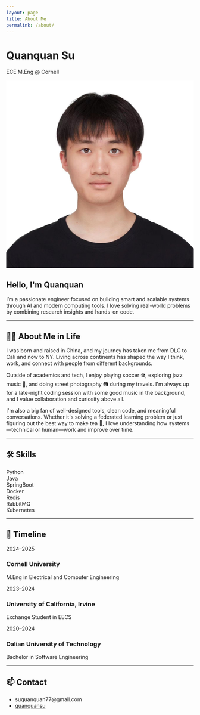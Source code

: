 ```yaml
---
layout: page
title: About Me
permalink: /about/
---
```


<link rel="stylesheet" href="/assets/css/global.css">
<link rel="stylesheet" href="/assets/css/about-style.css">
<link rel="stylesheet" href="https://cdnjs.cloudflare.com/ajax/libs/font-awesome/6.5.0/css/all.min.css">

<div class="cover-banner">
  <div class="cover-text">
    <h1>Quanquan Su</h1>
    <p>ECE M.Eng @ Cornell</p>
  </div>
</div>

<div class="profile-section">
  <img src="/assets/images/profile.jpg" class="profile-pic" alt="Profile Picture">
  <div class="profile-text">
    <h2>Hello, I'm Quanquan</h2>
    <p>I’m a passionate engineer focused on building smart and scalable systems through AI and modern computing tools. I love solving real-world problems by combining research insights and hands-on code.</p>
  </div>
</div>

<hr>

<h2>👨‍🎓 About Me in Life</h2>
<p>
  I was born and raised in China, and my journey has taken me from DLC to Cali and now to NY.  
  Living across continents has shaped the way I think, work, and connect with people from different backgrounds.
</p>

<p>
  Outside of academics and tech, I enjoy playing soccer ⚽️, exploring jazz music 🎷, and doing street photography 📷 during my travels.  
  I'm always up for a late-night coding session with some good music in the background, and I value collaboration and curiosity above all.
</p>

<p>
  I'm also a big fan of well-designed tools, clean code, and meaningful conversations. Whether it's solving a federated learning problem or just figuring out the best way to make tea 🍵, I love understanding how systems—technical or human—work and improve over time.
</p>

<hr>

<h2>🛠️ Skills</h2>
<div class="card-container">
  <div class="card"><i class="fab fa-python"></i> Python</div>
  <div class="card"><i class="fab fa-java"></i> Java</div>
  <div class="card">SpringBoot</div>
  <div class="card"><i class="fab fa-docker"></i> Docker</div>
  <div class="card">Redis</div>
  <div class="card">RabbitMQ</div>
  <div class="card">Kubernetes</div>
</div>

<hr>

<h2>📘 Timeline</h2>
<div class="timeline">
  <div class="timeline-item">
    <div class="timeline-dot"></div>
    <div class="timeline-date">2024–2025</div>
    <div class="timeline-content">
      <h3>Cornell University</h3>
      <p>M.Eng in Electrical and Computer Engineering</p>
    </div>
  </div>
  <div class="timeline-item">
    <div class="timeline-dot"></div>
    <div class="timeline-date">2023–2024</div>
    <div class="timeline-content">
      <h3>University of California, Irvine</h3>
      <p>Exchange Student in EECS</p>
    </div>
  </div>
  <div class="timeline-item">
    <div class="timeline-dot"></div>
    <div class="timeline-date">2020–2024</div>
    <div class="timeline-content">
      <h3>Dalian University of Technology</h3>
      <p>Bachelor in Software Engineering</p>
    </div>
  </div>
</div>

<hr>

<h2>📫 Contact</h2>
<ul>
  <li><i class="fas fa-envelope"></i> suquanquan77@gmail.com</li>
  <li><i class="fab fa-github"></i> <a href="https://github.com/quanquansu">quanquansu</a></li>
</ul>
